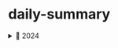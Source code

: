 # daily-summary

<details>
<summary>📂 2024</summary>

  <details>
  <summary>📂 10</summary>

  - [2024-10-20 첫 기록](2024/10/2024-10-20_첫_기록/README.md)
  - [2024-10-21 개발자가 된 계기](2024/10/2024-10-21_개발자가_된_계기/README.md)
  - [2024-10-22 목표](2024/10/2024-10-22_목표/README.md)
  - [2024-10-24 동기부여](2024/10/2024-10-24_동기부여/README.md)
  - [2024-10-25 이것 또한 지나가리라](2024/10/2024-10-25_이것_또한_지나가리라/README.md)
  - [2024-10-26 기록의 중요성](2024/10/2024-10-26_기록의_중요성/README.md)
  - [2024-10-27 GlobalExceptionHandler에 대해](2024/10/2024-10-27_GlobalExceptionHandler에_대해/README.md)
  - [2024-10-28 대규모 트래픽](2024/10/2024-10-28_대규모_트래픽/README.md)
  - [2024-10-30 MSA](2024/10/2024-10-30_MSA/README.md)
  - [2024-10-31 Redis](2024/10/2024-10-31_Redis/README.md)
  
  </details>
  <details>
  <summary>📂 11</summary>

  - [2024-11-01 RabbitMQ](2024/11/2024-11-01_RabbitMQ/README.md)
  - [2024-11-02 마이크로서비스 아키텍처 오케스트레이션](2024/11/2024-11-02_마이크로서비스_아키텍처_오케스트레이션/README.md)
  - [2024-11-03 데이터베이스 최적화](2024/11/2024-11-03_데이터베이스_최적화/README.md)
  - [2024-11-04 자료구조와 알고리즘](2024/11/2024-11-04_자료구조와_알고리즘/README.md)
  - [2024-11-05 알고 쓰자](2024/11/2024-11-05_알고_쓰자/README.md)
  - [2024-11-06 static class](2024/11/2024-11-06_static_class/README.md)
  - [2024-11-06 추상화](2024/11/2024-11-06_추상화/README.md)
  - [2024-11-09 접근 제어자](2024/11/2024-11-09_접근_제어자/README.md)
  - [2024-11-10 Docker](2024/11/2024-11-10_Docker/README.md)
  - [2024-11-11 애자일 방법론](2024/11/2024-11-11_애자일_방법론/README.md)
  - [2024-11-12 형상 관리](2024/11/2024-11-12_형상_관리/README.md)
  - [2024-11-14 도메인](2024/11/2024-11-14_도메인/README.md)
  - [2024-11-15 Kubernetes](2024/11/2024-11-15_Kubernetes/README.md)
  - [2024-11-16 RESTful api](2024/11/2024-11-16_RESTful_api/README.md)
  - [2024-11-17 영어 공부](2024/11/2024-11-17_영어_공부/README.md)
  - [2024-11-18 Elasticsearch](2024/11/2024-11-18_Elasticsearch/README.md)
  - [2024-11-19 자바 공화국](2024/11/2024-11-19_자바_공화국/README.md)
  - [2024-11-20 프리랜서](2024/11/2024-11-20_프리랜서/README.md)
  - [2024-11-21 프리랜서 2](2024/11/2024-11-21_프리랜서_2/README.md)
  - [2024-11-22 JDK 버전별 차이점](2024/11/2024-11-22_JDK_버전별_차이점/README.md)
  - [2024-11-23 Maven과 Gradle](2024/11/2024-11-23_Maven과_Gradle/README.md)
  - [2024-11-24 Monolithic](2024/11/2024-11-24_Monolithic/README.md)
  - [2024-11-25 요구사항 명세화](2024/11/2024-11-25_요구사항_명세화/README.md)
  - [2024-11-26 원서를 읽다 1(Wonder)](2024/11/2024-11-26_원서를_읽다_1(Wonder)/README.md)
  - [2024-11-27 MyBatis To JPA](2024/11/2024-11-27_MyBatis_To_JPA/README.md)
  - [2024-11-28 데이터 모델링](2024/11/2024-11-28_데이터_모델링/README.md)
  
  </details>

</details>

